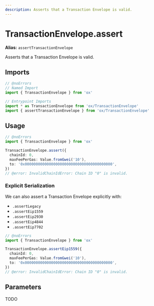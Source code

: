 ```yaml
---
description: Asserts that a Transaction Envelope is valid.
---
```


# TransactionEnvelope.assert

**Alias:** `assertTransactionEnvelope`

Asserts that a Transaction Envelope is valid.

## Imports

```ts twoslash
// @noErrors
// Named Import
import { TransactionEnvelope } from 'ox'

// Entrypoint Imports
import * as TransactionEnvelope from 'ox/TransactionEnvelope'
import { assertTransactionEnvelope } from 'ox/TransactionEnvelope'
```

## Usage

```ts twoslash
// @noErrors
import { TransactionEnvelope } from 'ox'

TransactionEnvelope.assert({
  chainId: 0,
  maxFeePerGas: Value.fromGwei('10'),
  to: '0x0000000000000000000000000000000000000000',
})
// @error: InvalidChainIdError: Chain ID "0" is invalid.
```

### Explicit Serialization

We can also assert a Transaction Envelope explicitly with:

- `.assertLegacy`
- `.assertEip1559`
- `.assertEip2930`
- `.assertEip4844`
- `.assertEip7702`

```ts twoslash
// @noErrors
import { TransactionEnvelope } from 'ox'

TransactionEnvelope.assertEip1559({
  chainId: 0,
  maxFeePerGas: Value.fromGwei('10'),
  to: '0x0000000000000000000000000000000000000000',
})
// @error: InvalidChainIdError: Chain ID "0" is invalid.
```

## Parameters

TODO